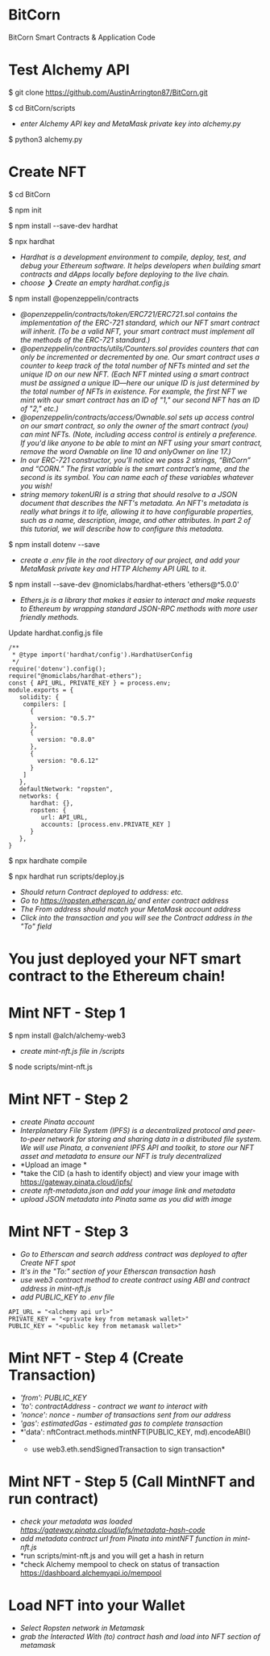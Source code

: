 # BitCorn
BitCorn Smart Contracts &amp; Application Code

# Test Alchemy API
$ git clone https://github.com/AustinArrington87/BitCorn.git

$ cd BitCorn/scripts
* *enter Alchemy API key and MetaMask private key into alchemy.py*

$ python3 alchemy.py

# Create NFT 

$ cd BitCorn

$ npm init 

$ npm install --save-dev hardhat

$ npx hardhat

* *Hardhat is a development environment to compile, deploy, test, and debug your Ethereum software. It helps developers when building smart contracts and dApps locally before deploying to the live chain.*
* *choose ❯ Create an empty hardhat.config.js*

$ npm install @openzeppelin/contracts

* *@openzeppelin/contracts/token/ERC721/ERC721.sol contains the implementation of the ERC-721 standard, which our NFT smart contract will inherit. (To be a valid NFT, your smart contract must implement all the methods of the ERC-721 standard.)*
* *@openzeppelin/contracts/utils/Counters.sol provides counters that can only be incremented or decremented by one. Our smart contract uses a counter to keep track of the total number of NFTs minted and set the unique ID on our new NFT. (Each NFT minted using a smart contract must be assigned a unique ID—here our unique ID is just determined by the total number of NFTs in existence. For example, the first NFT we mint with our smart contract has an ID of "1," our second NFT has an ID of "2," etc.)*
* *@openzeppelin/contracts/access/Ownable.sol sets up access control on our smart contract, so only the owner of the smart contract (you) can mint NFTs. (Note, including access control is entirely a preference. If you'd like anyone to be able to mint an NFT using your smart contract, remove the word Ownable on line 10 and onlyOwner on line 17.)*
* *In our ERC-721 constructor, you’ll notice we pass 2 strings, “BitCorn” and “CORN.” The first variable is the smart contract’s name, and the second is its symbol. You can name each of these variables whatever you wish!*
* *string memory tokenURI is a string that should resolve to a JSON document that describes the NFT's metadata. An NFT's metadata is really what brings it to life, allowing it to have configurable properties, such as a name, description, image, and other attributes. In part 2 of this tutorial, we will describe how to configure this metadata.*

$ npm install dotenv --save
* *create a .env file in the root directory of our project, and add your MetaMask private key and HTTP Alchemy API URL to it.*

$ npm install --save-dev @nomiclabs/hardhat-ethers 'ethers@^5.0.0'
* *Ethers.js is a library that makes it easier to interact and make requests to Ethereum by wrapping standard JSON-RPC methods with more user friendly methods.*

Update hardhat.config.js file 

```
/**
 * @type import('hardhat/config').HardhatUserConfig
 */
require('dotenv').config();
require("@nomiclabs/hardhat-ethers");
const { API_URL, PRIVATE_KEY } = process.env;
module.exports = {
   solidity: {
    compilers: [
      {
        version: "0.5.7"
      },
      {
        version: "0.8.0"
      },
      {
        version: "0.6.12"
      }
    ]
   },
   defaultNetwork: "ropsten",
   networks: {
      hardhat: {},
      ropsten: {
         url: API_URL,
         accounts: [process.env.PRIVATE_KEY ]
      }
   },
}
```

$ npx hardhate compile

$ npx hardhat run scripts/deploy.js
* *Should return Contract deployed to address: etc.*
* *Go to https://ropsten.etherscan.io/ and enter contract address*
* *The From address should match your MetaMask account address*
* *Click into the transaction and you will see the Contract address in the "To" field*

 # You just deployed your NFT smart contract to the Ethereum chain!

# Mint NFT - Step 1

$ npm install @alch/alchemy-web3
* *create mint-nft.js file in /scripts*

$ node scripts/mint-nft.js

# Mint NFT - Step 2
* *create Pinata account*
* *Interplanetary File System (IPFS) is a decentralized protocol and peer-to-peer network for storing and sharing data in a distributed file system. We will use Pinata, a convenient IPFS API and toolkit, to store our NFT asset and metadata to ensure our NFT is truly decentralized*
* *Upload an image *
* *take the CID (a hash to identify object) and view your image with https://gateway.pinata.cloud/ipfs/<hash-code>
* *create nft-metadata.json and add your image link and metadata* 
* *upload JSON metadata into Pinata same as you did with image*

# Mint NFT - Step 3
* *Go to Etherscan and search address contract was deployed to after Create NFT spot*
* *It's in the "To:" section of your Etherscan transaction hash*
* *use web3 contract method to create contract using ABI and contract address in mint-nft.js*
* *add PUBLIC_KEY to .env file*
```
API_URL = "<alchemy api url>"
PRIVATE_KEY = "<private key from metamask wallet>"
PUBLIC_KEY = "<public key from metamask wallet>"
```

# Mint NFT - Step 4 (Create Transaction)
* *'from': PUBLIC_KEY*
* *'to': contractAddress - contract we want to interact with*
* *'nonce': nonce - number of transactions sent from our address*
* *'gas': estimatedGas - estimated gas to complete transaction*
* *'data': nftContract.methods.mintNFT(PUBLIC_KEY, md).encodeABI()
* * use web3.eth.sendSignedTransaction to sign transaction* 

# Mint NFT - Step 5 (Call MintNFT and run contract)
* *check your metadata was loaded https://gateway.pinata.cloud/ipfs/metadata-hash-code*
* *add metadata contract url from Pinata into mintNFT function in mint-nft.js*
* *run scripts/mint-nft.js and you will get a hash in return 
* *check Alchemy mempool to check on status of transaction https://dashboard.alchemyapi.io/mempool


# Load NFT into your Wallet
* *Select Ropsten network in Metamask*
* *grab the Interacted With (to) contract hash and load into NFT section of metamask*










